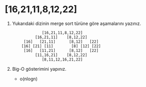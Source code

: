# [16,21,11,8,12,22]

1. Yukarıdaki dizinin merge sort türüne göre aşamalarını yazınız.
    
                    [16,21,11,8,12,22]
                 [16,21,11]    [8,12,22]
            [16]   [21,11]      [8,12]   [22]
           [16] [21] [11]        [8] [12] [22]
            [16]   [11,21]      [8,12]   [22]
                 [11,16,21]    [8,12,22]
                    [8,11,12,16,21,22]

2. Big-O gösterimini yapınız.

    * o(nlogn)

